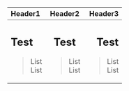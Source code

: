 <table rules="groups"> 
<thead> 
  <tr> 
    <th style="text-align: left">Header1</th> 
    <th style="text-align: center">Header2</th> 
    <th style="text-align: right">Header3</th>
  </tr> 
</thead> 
<tbody> 
<tr> 
<td style="text-align: left">

## Test
>List
<br>List

</td> 
<td style="text-align: center">

## Test
>List
<br>List

</td> 
<td style="text-align: right">

## Test
>List
<br>List

</td> 
</tr>
</tbody>
</table>